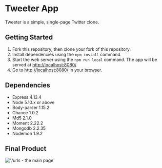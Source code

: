 # Tweeter App

Tweeter is a simple, single-page Twitter clone.


## Getting Started

1. Fork this repository, then clone your fork of this repository.
2. Install dependencies using the `npm install` command.
3. Start the web server using the `npm run local` command. The app will be served at <http://localhost:8080/>.
4. Go to <http://localhost:8080/> in your browser.

## Dependencies

- Express 4.13.4
- Node 5.10.x or above
- Body-parser 1.15.2 
- Chance 1.0.2
- Md5 2.1.0 
- Moment 2.22.2
- Mongodb 2.2.35
- Nodemon 1.9.2

## Final Product

!['/urls - the main page'](https://github.com/Pau...)